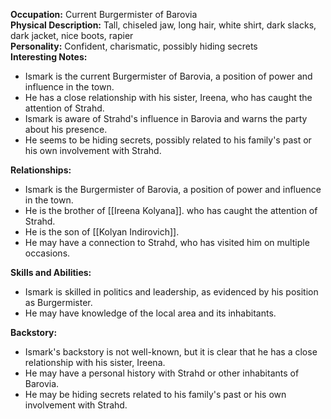 **Occupation:** Current Burgermister of Barovia  
**Physical Description:** Tall, chiseled jaw, long hair, white shirt, dark slacks, dark jacket, nice boots, rapier  
**Personality:** Confident, charismatic, possibly hiding secrets  
**Interesting Notes:**

- Ismark is the current Burgermister of Barovia, a position of power and influence in the town.
- He has a close relationship with his sister, Ireena, who has caught the attention of Strahd.
- Ismark is aware of Strahd's influence in Barovia and warns the party about his presence.
- He seems to be hiding secrets, possibly related to his family's past or his own involvement with Strahd.

**Relationships:**

- Ismark is the Burgermister of Barovia, a position of power and influence in the town.
- He is the brother of [[Ireena Kolyana]]. who has caught the attention of Strahd.
- He is the son of [[Kolyan Indirovich]].
- He may have a connection to Strahd, who has visited him on multiple occasions.

**Skills and Abilities:**

- Ismark is skilled in politics and leadership, as evidenced by his position as Burgermister.
- He may have knowledge of the local area and its inhabitants.

**Backstory:**

- Ismark's backstory is not well-known, but it is clear that he has a close relationship with his sister, Ireena.
- He may have a personal history with Strahd or other inhabitants of Barovia.
- He may be hiding secrets related to his family's past or his own involvement with Strahd.